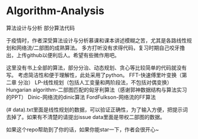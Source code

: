 # Algorithm-Analysis
算法设计与分析 部分算法代码

于疫情时，作者深受算法设计与分析慕课和课本讲述模糊之苦，尤其是各路线性规划和网络流/二部图的成熟算法。
多方打听没有求得代码，复习时期自己咬牙撸出，上传github以便利后人。希望有些微作用吧。

这里没有书上全部的算法，部分分治、动态规划、贪心等比较简单的代码就没有写。
考虑简洁性和便于理解性，此处采用了python。
FFT-快速傅里叶变换（第二章 分治）
LP-线性规划（包括人工变量和两阶段法，不包括对偶变换）
Hungarian algorithm-二部图匹配的匈牙利算法（感谢郭神数据结构与算法实习的PPT）
Dinic-网络流的dinic算法
FordFulkson-网络流的FF算法

(# data).txt里面是线性规划的数据，可以验证正确性，为了输入方便，把提示词去掉了。如果有不清楚的请提出issue
data里面是带权二部图的数据。

如果这个repo帮助到了你的话，如果你能star一下，作者会很开心~
